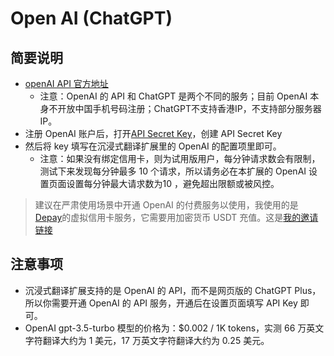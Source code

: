 # Open AI (ChatGPT)

## 简要说明

- [openAI API 官方地址](https://openai.com/api/)
  - 注意：OpenAI 的 API 和 ChatGPT 是两个不同的服务；目前 OpenAI 本身不开放中国手机号码注册；ChatGPT不支持香港IP，不支持部分服务器IP。
- 注册 OpenAI 账户后，打开[API Secret Key](https://platform.openai.com/account/api-keys)，创建 API Secret Key
- 然后将 key 填写在沉浸式翻译扩展里的 OpenAI 的配置项里即可。
  - 注意：如果没有绑定信用卡，则为试用版用户，每分钟请求数会有限制，测试下来发现每分钟最多 10 个请求，所以请务必在本扩展的 OpenAI 设置页面设置每分钟最大请求数为10 ，避免超出限额或被风控。

> 建议在严肃使用场景中开通 OpenAI 的付费服务以使用，我使用的是 [Depay](https://depay.depay.one/web-app/register-h5?invitCode=551729&lang=zh-cn)的虚拟信用卡服务，它需要用加密货币 USDT 充值。这是[我的邀请链接](https://depay.depay.one/web-app/register-h5?invitCode=551729&lang=zh-cn)

## 注意事项

- 沉浸式翻译扩展支持的是 OpenAI 的 API，而不是网页版的 ChatGPT Plus，所以你需要开通 OpenAI 的 API 服务，开通后在设置页面填写 API Key 即可。
- OpenAI gpt-3.5-turbo 模型的价格为：$0.002 / 1K tokens，实测 66 万英文字符翻译大约为 1 美元，17 万英文字符翻译大约为 0.25 美元。

<!--

## 自助开通 OpenAI 账户

> Signup is currently unavailable, please try again later.

1. 使用在线接码平台购买一个虚拟手机号码（比如印尼的），接码平台可以选择 sms-activate（支持支付宝，最低充值金额 2 美元，但是平台比较稳定，以后可以一直用下去） （[这是我的邀请链接](https://sms-activate.org/?ref=6345728)），或者选择其他类似的接码平台也可以。
2. 注册好接码平台后，先充值一个最低金额，然后可以选择服务【openAI】，然后选择一个印尼号码（最便宜）
3. 记得打开全局模式，建议美国或日本 IP，打开[OpenAI](https://platform.openai.com/account/api-keys://openai.com/),点击 Sign Up
4.

地址可以用这个美国地址生成器,俄勒冈州(免税)地址生成器 – 美国地址生成器 – [美国身份生成器](https://www.meiguodizhi.com/usa-address/oregon)

- 注册成功后，建议绑定信用卡，因为试用账户的每分钟最多只能发 10 个请求，而绑定了信用卡的用户，每分钟最多可以发 3500 个请求。
- 同样，OpenAI 信用卡目前也不支持国内发行的任何外币/双币信用卡。国内用户可以使用虚拟信用卡进行绑定。

-->
